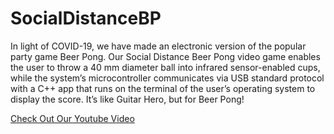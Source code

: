 # SocialDistanceBP
In light of COVID-19, we have made an electronic version of the popular party game Beer Pong. Our Social Distance Beer Pong video game enables the user to throw a 40 mm diameter ball into infrared sensor-enabled cups, while the system’s microcontroller communicates via USB standard protocol with a C++ app that runs on the terminal of the user’s operating system to display the score. It’s like Guitar Hero, but for Beer Pong!

[Check Out Our Youtube Video](https://youtu.be/wzSkizOTsnI)
